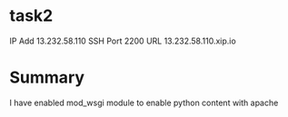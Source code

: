 # task2
IP Add 13.232.58.110
SSH Port 2200
URL 13.232.58.110.xip.io
# Summary
I have enabled mod_wsgi module to enable python content with apache
